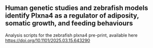 ## Human genetic studies and zebrafish models identify Plxna4 as a regulator of adiposity, somatic growth, and feeding behaviours

Analysis scripts for the zebrafish plxna4 pre-print, available here https://doi.org/10.1101/2025.03.15.643290

